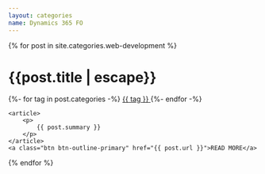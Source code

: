 ```yaml
---
layout: categories
name: Dynamics 365 FO
---
```


{% for post in site.categories.web-development %}
<div class="col-md-10 blogShort">
    <h1>{{post.title | escape}}</h1>
    <!--
    <img src="{{ post.thumbnail }}" alt="post img"
    class="pull-left img-responsive thumb margin10 img-thumbnail">
    -->
    {%- for tag in post.categories -%}
    <a href="#" class="badge badge-primary"> {{ tag }} </a>
    {%- endfor -%}

    <article>
        <p>
            {{ post.summary }}
        </p>
    </article>
    <a class="btn btn-outline-primary" href="{{ post.url }}">READ MORE</a>
</div>
{% endfor %}